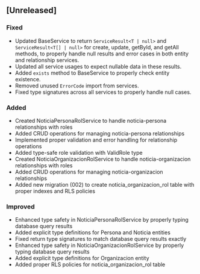 ## [Unreleased]
### Fixed
- Updated BaseService to return `ServiceResult<T | null>` and `ServiceResult<T[] | null>` for create, update, getById, and getAll methods, to properly handle null results and error cases in both entity and relationship services.
- Updated all service usages to expect nullable data in these results.
- Added `exists` method to BaseService to properly check entity existence.
- Removed unused `ErrorCode` import from services.
- Fixed type signatures across all services to properly handle null cases.

### Added
- Created NoticiaPersonaRolService to handle noticia-persona relationships with roles
- Added CRUD operations for managing noticia-persona relationships
- Implemented proper validation and error handling for relationship operations
- Added type-safe role validation with ValidRole type
- Created NoticiaOrganizacionRolService to handle noticia-organizacion relationships with roles
- Added CRUD operations for managing noticia-organizacion relationships
- Added new migration (002) to create noticia_organizacion_rol table with proper indexes and RLS policies

### Improved
- Enhanced type safety in NoticiaPersonaRolService by properly typing database query results
- Added explicit type definitions for Persona and Noticia entities
- Fixed return type signatures to match database query results exactly
- Enhanced type safety in NoticiaOrganizacionRolService by properly typing database query results
- Added explicit type definitions for Organizacion entity
- Added proper RLS policies for noticia_organizacion_rol table 